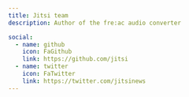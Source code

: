 ```yaml
---
title: Jitsi team
description: Author of the fre:ac audio converter

social:
  - name: github
    icon: FaGithub
    link: https://github.com/jitsi
  - name: twitter
    icon: FaTwitter
    link: https://twitter.com/jitsinews
---
```

